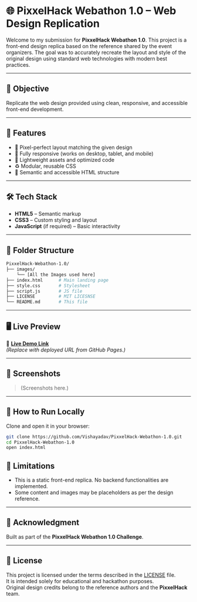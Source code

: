 # 🌐 PixxelHack Webathon 1.0 – Web Design Replication

Welcome to my submission for **PixxelHack Webathon 1.0**. This project is a front-end design replica based on the reference shared by the event organizers. The goal was to accurately recreate the layout and style of the original design using standard web technologies with modern best practices.

---

## 🎯 Objective

Replicate the web design provided using clean, responsive, and accessible front-end development.

---

## 🚀 Features

- 🎨 Pixel-perfect layout matching the given design
- 📱 Fully responsive (works on desktop, tablet, and mobile)
- 💾 Lightweight assets and optimized code
- ♻️ Modular, reusable CSS
- 🧠 Semantic and accessible HTML structure

---

## 🛠️ Tech Stack

- **HTML5** – Semantic markup  
- **CSS3** – Custom styling and layout  
- **JavaScript** (if required) – Basic interactivity  

---

## 📂 Folder Structure

```bash
PixxelHack-Webathon-1.0/
├── images/
    └── [All the Images used here]
├── index.html      # Main landing page
├── style.css       # Stylesheet
├── script.js       # JS file
├── LICENSE         # MIT LICESNSE
└── README.md       # This file
```


---

## 🖥️ Live Preview

🔗 **[Live Demo Link](#)**  
*(Replace with deployed URL from GitHub Pages.)*

---

## 📸 Screenshots

> (Screenshots here.)

---

## 📌 How to Run Locally

Clone and open it in your browser:

```bash
git clone https://github.com/Vishayadav/PixxelHack-Webathon-1.0.git
cd PixxelHack-Webathon-1.0
open index.html
```
## 🚧 Limitations

- This is a static front-end replica. No backend functionalities are implemented.
- Some content and images may be placeholders as per the design reference.

---

## 🤝 Acknowledgment
Built as part of the **PixxelHack Webathon 1.0 Challenge**.

---

## 📜 License

This project is licensed under the terms described in the [LICENSE](./LICENSE) file.  
It is intended solely for educational and hackathon purposes.  
Original design credits belong to the reference authors and the **PixxelHack** team.
